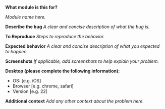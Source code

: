**What module is this for?**

_Module name here._

**Describe the bug**
_A clear and concise description of what the bug is._

**To Reproduce**
_Steps to reproduce the behavior._

**Expected behavior**
_A clear and concise description of what you expected to happen._

**Screenshots**
_If applicable, add screenshots to help explain your problem._

**Desktop (please complete the following information):**
 - OS: [e.g. iOS]
 - Browser [e.g. chrome, safari]
 - Version [e.g. 22]

**Additional context**
_Add any other context about the problem here._
